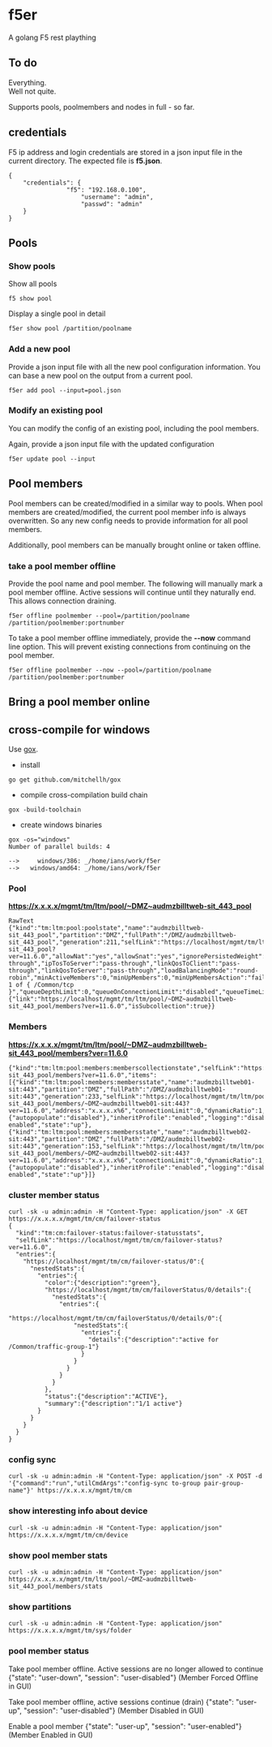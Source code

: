 # f5er

A golang F5 rest plaything

## To do
Everything.  
Well not quite.

Supports pools, poolmembers and nodes in full - so far.

## credentials

F5 ip address and login credentials are stored in a json input file in the current directory.
The expected file is **f5.json**.

```
{
	"credentials": {
  				"f5": "192.168.0.100",
					"username": "admin",
					"passwd": "admin"
	}
}
```


## Pools

### Show pools

Show all pools
```
f5 show pool
```

Display a single pool in detail
```
f5er show pool /partition/poolname
```

### Add a new pool

Provide a json input file with all the new pool configuration information. You can base a new pool on the output from a current pool. 

```
f5er add pool --input=pool.json
```

### Modify an existing pool

You can modify the config of an existing pool, including the pool members.

Again, provide a json input file with the updated configuration

```
f5er update pool --input 
```


## Pool members

Pool members can be created/modified in a similar way to pools.
When pool members are created/modified, the current pool member info is always overwritten. So any new config needs to provide information for all pool members.

Additionally, pool members can be manually brought online or taken offline.

### take a pool member offline

Provide the pool name and pool member. The following will manually mark a pool member offline. Active sessions will continue until they naturally end. This allows connection draining.
```
f5er offline poolmember --pool=/partition/poolname /partition/poolmember:portnumber
```

To take a pool member offline immediately, provide the **--now** command line option. This will prevent existing connections from continuing on the pool member.
```
f5er offline poolmember --now --pool=/partition/poolname /partition/poolmember:portnumber
```
## Bring a pool member online

## cross-compile for windows
Use [gox](https://github.com/mitchellh/gox).

* install
```
go get github.com/mitchellh/gox
```

* compile cross-compilation build chain
```
gox -build-toolchain
```

* create windows binaries
```
gox -os="windows"
Number of parallel builds: 4

-->     windows/386: _/home/ians/work/f5er
-->   windows/amd64: _/home/ians/work/f5er
```


### Pool

**https://x.x.x.x/mgmt/tm/ltm/pool/~DMZ~audmzbilltweb-sit_443_pool**

```
RawText
{"kind":"tm:ltm:pool:poolstate","name":"audmzbilltweb-sit_443_pool","partition":"DMZ","fullPath":"/DMZ/audmzbilltweb-sit_443_pool","generation":211,"selfLink":"https://localhost/mgmt/tm/ltm/pool/~DMZ~audmzbilltweb-sit_443_pool?ver=11.6.0","allowNat":"yes","allowSnat":"yes","ignorePersistedWeight":"disabled","ipTosToClient":"pass-through","ipTosToServer":"pass-through","linkQosToClient":"pass-through","linkQosToServer":"pass-through","loadBalancingMode":"round-robin","minActiveMembers":0,"minUpMembers":0,"minUpMembersAction":"failover","minUpMembersChecking":"disabled","monitor":"min 1 of { /Common/tcp }","queueDepthLimit":0,"queueOnConnectionLimit":"disabled","queueTimeLimit":0,"reselectTries":0,"serviceDownAction":"none","slowRampTime":10,"membersReference":{"link":"https://localhost/mgmt/tm/ltm/pool/~DMZ~audmzbilltweb-sit_443_pool/members?ver=11.6.0","isSubcollection":true}}
```

### Members

**https://x.x.x.x/mgmt/tm/ltm/pool/~DMZ~audmzbilltweb-sit_443_pool/members?ver=11.6.0**

```
{"kind":"tm:ltm:pool:members:memberscollectionstate","selfLink":"https://localhost/mgmt/tm/ltm/pool/~DMZ~audmzbilltweb-sit_443_pool/members?ver=11.6.0","items":[{"kind":"tm:ltm:pool:members:membersstate","name":"audmzbilltweb01-sit:443","partition":"DMZ","fullPath":"/DMZ/audmzbilltweb01-sit:443","generation":233,"selfLink":"https://localhost/mgmt/tm/ltm/pool/~DMZ~audmzbilltweb-sit_443_pool/members/~DMZ~audmzbilltweb01-sit:443?ver=11.6.0","address":"x.x.x.x%6","connectionLimit":0,"dynamicRatio":1,"ephemeral":"false","fqdn":{"autopopulate":"disabled"},"inheritProfile":"enabled","logging":"disabled","monitor":"default","priorityGroup":0,"rateLimit":"disabled","ratio":1,"session":"monitor-enabled","state":"up"},{"kind":"tm:ltm:pool:members:membersstate","name":"audmzbilltweb02-sit:443","partition":"DMZ","fullPath":"/DMZ/audmzbilltweb02-sit:443","generation":153,"selfLink":"https://localhost/mgmt/tm/ltm/pool/~DMZ~audmzbilltweb-sit_443_pool/members/~DMZ~audmzbilltweb02-sit:443?ver=11.6.0","address":"x.x.x.x%6","connectionLimit":0,"dynamicRatio":1,"ephemeral":"false","fqdn":{"autopopulate":"disabled"},"inheritProfile":"enabled","logging":"disabled","monitor":"default","priorityGroup":0,"rateLimit":"disabled","ratio":1,"session":"monitor-enabled","state":"up"}]}
```


### cluster member status
```
curl -sk -u admin:admin -H "Content-Type: application/json" -X GET https://x.x.x.x/mgmt/tm/cm/failover-status 
{
  "kind":"tm:cm:failover-status:failover-statusstats",
  "selfLink":"https://localhost/mgmt/tm/cm/failover-status?ver=11.6.0",
  "entries":{
    "https://localhost/mgmt/tm/cm/failover-status/0":{
      "nestedStats":{
        "entries":{
          "color":{"description":"green"},
          "https://localhost/mgmt/tm/cm/failoverStatus/0/details":{
            "nestedStats":{
              "entries":{
                "https://localhost/mgmt/tm/cm/failoverStatus/0/details/0":{
                  "nestedStats":{
                    "entries":{
                      "details":{"description":"active for /Common/traffic-group-1"}
                    }
                  }
                }
              }
            }
          },
          "status":{"description":"ACTIVE"},
          "summary":{"description":"1/1 active"}
        }
      }
    }
  }
}

```

### config sync
```
curl -sk -u admin:admin -H "Content-Type: application/json" -X POST -d '{"command":"run","utilCmdArgs":"config-sync to-group pair-group-name"}' https://x.x.x.x/mgmt/tm/cm
```

### show interesting info about device
```
curl -sk -u admin:admin -H "Content-Type: application/json" https://x.x.x.x/mgmt/tm/cm/device
```

### show pool member stats
```
curl -sk -u admin:admin -H "Content-Type: application/json" https://x.x.x.x/mgmt/tm/ltm/pool/~DMZ~audmzbilltweb-sit_443_pool/members/stats
```

### show partitions
```
curl -sk -u admin:admin -H "Content-Type: application/json" https://x.x.x.x/mgmt/tm/sys/folder
```

### pool member status

Take pool member offline. Active sessions are no longer allowed to continue
{"state": "user-down", "session": "user-disabled"} (Member Forced Offline in GUI)

Take pool member offline, active sessions continue (drain)
{"state": "user-up", "session": "user-disabled"} (Member Disabled in GUI)

Enable a pool member
{"state": "user-up", "session": "user-enabled"}  (Member Enabled in GUI)
